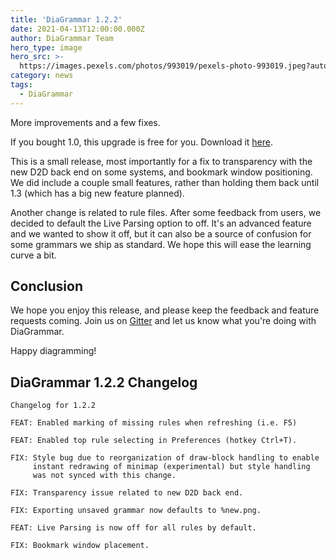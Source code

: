 ```yaml
---
title: 'DiaGrammar 1.2.2'
date: 2021-04-13T12:00:00.000Z
author: DiaGrammar Team
hero_type: image
hero_src: >-
  https://images.pexels.com/photos/993019/pexels-photo-993019.jpeg?auto=compress&cs=tinysrgb&h=650&w=940
category: news
tags:
  - DiaGrammar
---
```


More improvements and a few fixes.

If you bought 1.0, this upgrade is free for you. Download it
[here](https://www.redlake-tech.com/releases/DiaGrammar_v1.2.2.zip).

This is a small release, most importantly for a fix to transparency
with the new D2D back end on some systems, and bookmark window
positioning. We did include a couple small features, rather than
holding them back until 1.3 (which has a big new feature planned).

Another change is related to rule files. After some feedback from
users, we decided to default the Live Parsing option to off. It's 
an advanced feature and we wanted to show it off, but it can also
be a source of confusion for some grammars we ship as standard.
We hope this will ease the learning curve a bit.

## Conclusion

We hope you enjoy this release, and please keep the feedback and
feature requests coming. Join us on [Gitter](https://gitter.im/redlake-comm/DiaGrammar)
and let us know what you're doing with DiaGrammar.

Happy diagramming!

## DiaGrammar 1.2.2 Changelog

```
Changelog for 1.2.2

FEAT: Enabled marking of missing rules when refreshing (i.e. F5)

FEAT: Enabled top rule selecting in Preferences (hotkey Ctrl+T).

FIX: Style bug due to reorganization of draw-block handling to enable
     instant redrawing of minimap (experimental) but style handling
     was not synced with this change. 

FIX: Transparency issue related to new D2D back end.

FIX: Exporting unsaved grammar now defaults to %new.png.

FEAT: Live Parsing is now off for all rules by default.

FIX: Bookmark window placement.
```

